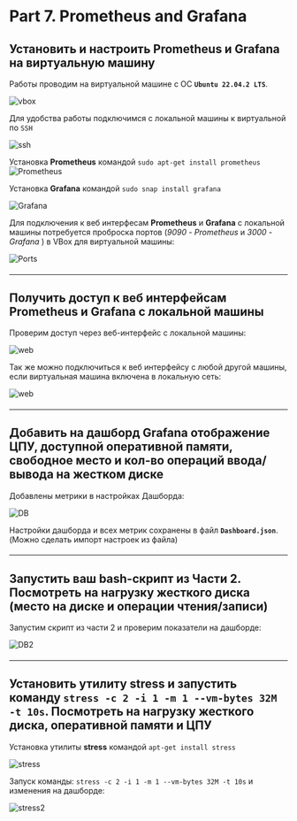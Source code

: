 # Part 7. Prometheus and Grafana


## Установить и настроить **Prometheus** и **Grafana** на виртуальную машину

Работы проводим на виртуальной машине с ОС **`Ubuntu 22.04.2 LTS`**.

  ![vbox](src/07/img/1-1.png "Виртуальная машина")

Для удобства работы подключимся с локальной машины к виртуальной по `SSH`

  ![ssh](src/07/img/1-2.png "Подключение по ssh")

Установка **Prometheus** командой `sudo apt-get install prometheus`
  ![Prometheus](src/07/img/1-3.png "Установка Prometheus")

Установка **Grafana** командой `sudo snap install grafana`

  ![Grafana](src/07/img/1-4.png "Установка Prometheus")

Для подключения к веб интерфесам **Prometheus** и **Grafana** с локальной машины потребуется проброска портов (*9090 - Prometheus* и *3000 - Grafana* ) в VBox для виртуальной машины:

  ![Ports](src/07/img/1-5.png "Проброска портов")


#### 
-------------------------

## Получить доступ к веб интерфейсам Prometheus и Grafana с локальной машины

Проверим доступ через веб-интерфейс с локальной машины:
  
  ![web](src/07/img/1-6.png "Доступ через веб-интерфейс")

Так же можно подключиться к веб интерфейсу с любой другой машины, если виртуальная машина включена в локальную сеть:

  ![web](src/07/img/1-7.png "Доступ через веб-интерфейс")

#### 
-------------------------

## Добавить на дашборд **Grafana** отображение ЦПУ, доступной оперативной памяти, свободное место и кол-во операций ввода/вывода на жестком диске

Добавлены метрики в настройках Дашборда:

  ![DB](src/07/img/1-8.png "Метрики Дашборда")

Настройки дашборда и всех метрик сохранены в файл **`Dashboard.json`**. (Можно сделать импорт настроек из файла)

#### 
-------------------------

## Запустить ваш bash-скрипт из Части 2. Посмотреть на нагрузку жесткого диска (место на диске и операции чтения/записи)

Запустим скрипт из части 2 и проверим показатели на дашборде:

  ![DB2](src/07/img/1-10.png "Метрики Дашборда")

#### 
-------------------------

## Установить утилиту stress и запустить команду `stress -c 2 -i 1 -m 1 --vm-bytes 32M -t 10s`. Посмотреть на нагрузку жесткого диска, оперативной памяти и ЦПУ

Установка утилиты **stress** командой `apt-get install stress`

  ![stress](src/07/img/1-11.png "Установка утилиты")

Запуск команды: `stress -c 2 -i 1 -m 1 --vm-bytes 32M -t 10s` и изменения на дашборде:

  ![stress2](src/07/img/1-12.png "Запуск утилиты")